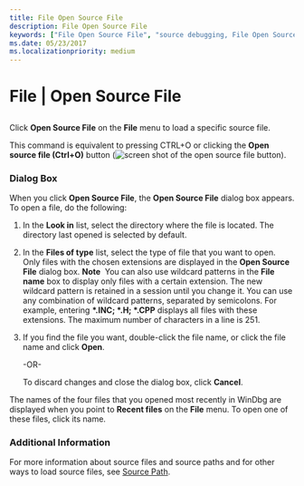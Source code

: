 ```yaml
---
title: File Open Source File
description: File Open Source File
keywords: ["File Open Source File", "source debugging, File Open Source File"]
ms.date: 05/23/2017
ms.localizationpriority: medium
---
```


# File | Open Source File


## <span id="ddk_file_open_source_file_dbg"></span><span id="DDK_FILE_OPEN_SOURCE_FILE_DBG"></span>


Click **Open Source File** on the **File** menu to load a specific source file.

This command is equivalent to pressing CTRL+O or clicking the **Open source file (Ctrl+O)** button (![screen shot of the open source file button](images/tbopen.png)).

### <span id="dialog_box"></span><span id="DIALOG_BOX"></span>Dialog Box

When you click **Open Source File**, the **Open Source File** dialog box appears. To open a file, do the following:

1.  In the **Look in** list, select the directory where the file is located. The directory last opened is selected by default.

2.  In the **Files of type** list, select the type of file that you want to open. Only files with the chosen extensions are displayed in the **Open Source File** dialog box.
    **Note**  You can also use wildcard patterns in the **File name** box to display only files with a certain extension. The new wildcard pattern is retained in a session until you change it. You can use any combination of wildcard patterns, separated by semicolons. For example, entering **\*.INC; \*.H; \*.CPP** displays all files with these extensions. The maximum number of characters in a line is 251.

     

3.  If you find the file you want, double-click the file name, or click the file name and click **Open**.

    -OR-

    To discard changes and close the dialog box, click **Cancel**.

The names of the four files that you opened most recently in WinDbg are displayed when you point to **Recent files** on the **File** menu. To open one of these files, click its name.

### <span id="additional_information"></span><span id="ADDITIONAL_INFORMATION"></span>Additional Information

For more information about source files and source paths and for other ways to load source files, see [Source Path](source-path.md).

 

 





